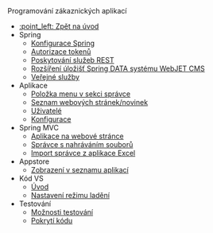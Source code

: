  <div class="sidebar-section">Programování zákaznických aplikací</div>

- [:point\_left: Zpět na úvod](/?back)
- Spring
  - [Konfigurace Spring](/custom-apps/spring-config/)
  - [Autorizace tokenů](/custom-apps/spring/api-auth.md)
  - [Poskytování služeb REST](/custom-apps/spring/rest-url.md)
  - [Rozšíření úložišť Spring DATA systému WebJET CMS](/custom-apps/spring/repository-extend.md)
  - [Veřejné služby](/custom-apps/spring/public-services.md)
- Aplikace
  - [Položka menu v sekci správce](/custom-apps/admin-menu-item/)
  - [Seznam webových stránek/novinek](/custom-apps/news/)
  - [Uživatelé](/custom-apps/apps/user/README.md)
  - [Konfigurace](/custom-apps/config/README.md)
- Spring MVC
  - [Aplikace na webové stránce](/custom-apps/spring-mvc/)
  - [Správce s nahráváním souborů](/custom-apps/spring-mvc/admin-with-upload.md)
  - [Import správce z aplikace Excel](/custom-apps/spring-mvc/admin-excel-import.md)
- Appstore
  - [Zobrazení v seznamu aplikací](/custom-apps/appstore/)
- Kód VS
  - [Úvod](/custom-apps/vscode/README.md)
  - [Nastavení režimu ladění](/custom-apps/vscode/debugging/README.md)
- Testování
  - [Možnosti testování](/custom-apps/testing/README.md)
  - [Pokrytí kódu](/custom-apps/testing/codecoverage.md)
